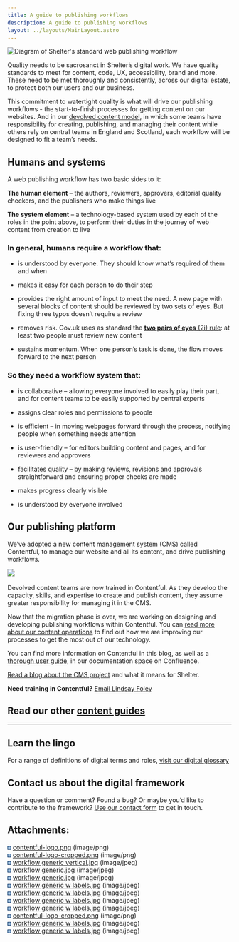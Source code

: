 ```yaml
---
title: A guide to publishing workflows
description: A guide to publishing workflows
layout: ../layouts/MainLayout.astro
---
```


![Diagram of Shelter's standard web publishing workflow](attachments/474316809/493584639.jpg?width=680)

Quality needs to be sacrosanct in Shelter’s digital work. We have quality standards to meet for content, code, UX, accessibility, brand and more. These need to be met thoroughly and consistently, across our digital estate, to protect both our users and our business.

This commitment to watertight quality is what will drive our publishing workflows - the start-to-finish processes for getting content on our websites. And in our [devolved content model](The-devolved-model-of-delivering-digital_416317505.html), in which some teams have responsibility for creating, publishing, and managing their content while others rely on central teams in England and Scotland, each workflow will be designed to fit a team’s needs.

Humans and systems
------------------

A web publishing workflow has two basic sides to it:

**The human element** – the authors, reviewers, approvers, editorial quality checkers, and the publishers who make things live

**The system element** – a technology-based system used by each of the roles in the point above, to perform their duties in the journey of web content from creation to live

### In general, humans require a workflow that:

*   is understood by everyone. They should know what’s required of them and when
    
*   makes it easy for each person to do their step
    
*   provides the right amount of input to meet the need. A new page with several blocks of content should be reviewed by two sets of eyes. But fixing three typos doesn’t require a review
    
*   removes risk. Gov.uk uses as standard the [**two pairs of eyes** (2i) rule](https://insidegovuk.blog.gov.uk/2014/05/29/what-to-check-before-you-publish-a-2i-checklist/): at least two people must review new content
    
*   sustains momentum. When one person’s task is done, the flow moves forward to the next person
    

### So they need a workflow system that:

*   is collaborative – allowing everyone involved to easily play their part, and for content teams to be easily supported by central experts
    
*   assigns clear roles and permissions to people
    
*   is efficient – in moving webpages forward through the process, notifying people when something needs attention
    
*   is user-friendly – for editors building content and pages, and for reviewers and approvers
    
*   facilitates quality – by making reviews, revisions and approvals straightforward and ensuring proper checks are made
    
*   makes progress clearly visible
    
*   is understood by everyone involved
    

Our publishing platform
-----------------------

We’ve adopted a new content management system (CMS) called Contentful, to manage our website and all its content, and drive publishing workflows.

![](attachments/474316809/474644497.png)

Devolved content teams are now trained in Contentful. As they develop the capacity, skills, and expertise to create and publish content, they assume greater responsibility for managing it in the CMS.

Now that the migration phase is over, we are working on designing and developing publishing workflows within Contentful. You can [read more about our content operations](Our-content-operations_960856065.html) to find out how we are improving our processes to get the most out of our technology.

You can find more information on Contentful in this blog, as well as a [thorough user guide](https://shelteruk.atlassian.net/wiki/spaces/CDP/pages/191168701/Getting+Contentful), in our documentation space on Confluence.

[Read a blog about the CMS project](https://shelteruk.atlassian.net/wiki/spaces/GTS/blog/2020/12/16/404914501/A+vision+for+Shelter+s+website) and what it means for Shelter.

**Need training in Contentful?** [Email Lindsay Foley](mailto:lindsay_foley@shelter.org.uk)

Read our other [content guides](Guides_442138636.html)
------------------------------------------------------

* * *

Learn the lingo
---------------

For a range of definitions of digital terms and roles, [visit our digital glossary](Shelter%27s-digital-glossary_712245258.html)

Contact us about the digital framework
--------------------------------------

Have a question or comment? Found a bug? Or maybe you’d like to contribute to the framework? [Use our contact form](https://england.shelter.org.uk/contact_us_about_the_digital_framework) to get in touch.

Attachments:
------------

![](images/icons/bullet_blue.gif) [contentful-logo.png](attachments/474316809/474316834.png) (image/png)  
![](images/icons/bullet_blue.gif) [contentful-logo-cropped.png](attachments/474316809/493584668.png) (image/png)  
![](images/icons/bullet_blue.gif) [workflow generic vertical.jpg](attachments/474316809/483066140.jpg) (image/jpeg)  
![](images/icons/bullet_blue.gif) [workflow generic.jpg](attachments/474316809/483066152.jpg) (image/jpeg)  
![](images/icons/bullet_blue.gif) [workflow generic.jpg](attachments/474316809/485654559.jpg) (image/jpeg)  
![](images/icons/bullet_blue.gif) [workflow generic w labels.jpg](attachments/474316809/499089418.jpg) (image/jpeg)  
![](images/icons/bullet_blue.gif) [workflow generic w labels.jpg](attachments/474316809/492437779.jpg) (image/jpeg)  
![](images/icons/bullet_blue.gif) [workflow generic w labels.jpg](attachments/474316809/499089429.jpg) (image/jpeg)  
![](images/icons/bullet_blue.gif) [workflow generic w labels.jpg](attachments/474316809/503873548.jpg) (image/jpeg)  
![](images/icons/bullet_blue.gif) [contentful-logo-cropped.png](attachments/474316809/474644497.png) (image/png)  
![](images/icons/bullet_blue.gif) [workflow generic w labels.jpg](attachments/474316809/505118812.jpg) (image/jpeg)  
![](images/icons/bullet_blue.gif) [workflow generic w labels.jpg](attachments/474316809/493584639.jpg) (image/jpeg)
